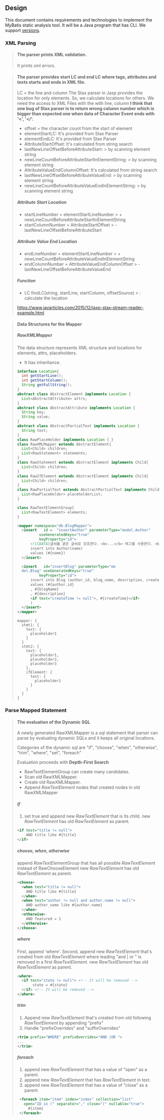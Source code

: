 ## Design

This document contains requirements and technologies
to implement the MyBatis static analysis tool.
It will be a Java program that has CLI.
We support [versions](Spec.md).

### XML Parsing

> #### The parser prints XML validation.
>
> It prints xml errors.

> #### The parser provides start LC and end LC where tags, attributes and texts starts and ends in XML file.
> LC = the line and column
> The Stax parser in Jaxp provides the location for only elements.
> So, we calculate locations for others. We need the access to XML Files with the with line, column
> **I think that one bug of Stax parser is to return wrong column number which is bigger than expected one 
> when data of Character Event ends with '<', '</'.**
> 
> - offset = the character count from the start of element
> - elementStartLC: It's provided from Stax Parser
> - elementEndLC: It's provided from Stax Parser
> - AttributeStartOffset: It's calculated from string search
> - lastNewLineOffsetBeforeAttributeStart:
    > by scanning element string
> - newLineCountBeforeAttributeStartInElementString:
    > by scanning element string
> - AttributeValueEndColumnOffset: It's calculated from string search
> - lastNewLineOffsetBeforeAttributeValueEnd:
    > by scanning element string
> - newLineCountBeforeAttributeValueEndInElementString:
    > by scanning element string
>
> ##### Attribute Start Location
>
>
> - startLineNumber = elementStartLineNumber
    > \+ newLineCountBeforeAttributeStartInElementString
> - startColumnNumber = AttributeStartOffset
    > \- lastNewLineOffsetBeforeAttributeStart
>
> ##### Attribute Value End Location
>
> - endLineNumber = elementStartLineNumber
    > \+ newLineCountBeforeAttributeValueEndInElementString
> - endColumnNumber = AttributeValueEndColumnOffset
    > \- lastNewLineOffsetBeforeAttributeValueEnd
>
> ##### Function
>
> - LC findLC(string, startLine, startColumn, offsetSource)
    > : calculate the location
>
>https://www.javarticles.com/2015/12/jaxp-stax-stream-reader-example.html

> #### Data Structures for the Mapper
>
> ##### RawXMLMapper
> The data structure represents XML structure and locations
> for elements, attrs, placeholders.
> - It has inheritance.
>
>
> ```java
> interface Location{
>   int getStartLine();
>   int getStartColumn();
>   String getFullString();
> }
> abstract class AbstractElement implements Location {
>   List<AbstractAttribute> attrs;
> } 
> abstract class AbstractAttribute implements Location { 
>   String key;
>   String value;
> } 
> abstract class AbstractPartialText implements Location {
>   String text;
> } 
> class RawPlaceHolder implements Location { } 
> class RawXMLMapper extends AbstractElement{
>   List<Child> children;
>   List<RawStatement> statements;
> }
> class RawStatement extends AbstractElement implements Child{
>   List<Child> children;
> }
> class RawIfElement extends AbstractElement implements Child{
>   List<Child> children;
> }
> class RawPartialText extends AbstractPartialText implements Child{
>   List<RawPlaceHolder> placeholderList;
> }
> ```
> ```java
> class RawTextElementGroup{
>   List<RawTextElement> elements;
> }
>```
>
> ```xml
> <mapper namespace="db.BlogMapper">
>   <insert   id =  "insertAuthor" parameterType="model.Author"
>           useGeneratedKeys="true"
>           keyProperty="id">
>       <![CDATA[글씨를 굵은 글씨로 강조한다. <b>...</b> 태그를 사용한다. <b> 대신 <strong>을 사용해도 된다.]]>
>       insert into Author(name)
>       values (#{name})
>   </insert>
>
>   <insert   id="insertBlog" parameterType="mo
>   del.Blog" useGeneratedKeys="true"
>           keyProperty="id">
>       insert into Blog (author_id, blog_name, description, create_time)
>       values (#{author.id}
>       , #{blogName}
>       , #{description}
>       <if text="createTime != null">, #{createTime}</if>
>       )
>   </insert>
> </mapper>
> ```
> ```
> mapper: {
>   stmt1: {
>     text: {
>       placeholder1
>     }
>   }
>   stmt2: {
>     text: {
>       placeholder1,
>       placeholder2,
>       placeholder3
>     },
>     ifElement: {
>       text: {
>         placeholder1
>       }
>     }
>   }
> }
> ```

### Parse Mapped Statement

> #### The evaluation of the Dynamic SQL 
>
>
> A newly generated RawXMLMapper is a sql statement that parser can parse
> by evaluating dynamic SQLs
> and it keeps all original locations.
> 
>
> Categories of the dynamic sql are
> "if", "choose", "when", "otherwise", "trim", "where", "set", "foreach"
>
> Evaluation proceeds with **Depth-First Search**
> - RawTextElementGroup can create many candidates.
> - Scan old RawXMLMapper.
> - Create old RawXMLMapper.
> - Append _RawTextElement_ nodes that created nodes in old RawXMLMapper
> 
> ##### if
> 1. set true and append new _RawTextElement_ that is its child. 
> new _RawTextElement_ has old _RawTextElement_ as parent.
> ```xml
> <if test="title != null">
>     AND title like #{title}
> </if>
> ```
> 
> ##### choose, when, otherwise
> append _RawTextElementGroup_ that has all possible _RawTextElement_ instead of RawChooseElement 
> new _RawTextElement_ has old _RawTextElement_ as parent.
> ```xml
> <choose>
>   <when test="title != null"> 
>     AND title like #{title}
>   </when>
>   <when test="author != null and author.name != null">
>     AND author_name like #{author.name}
>   </when>
>   <otherwise>
>     AND featured = 1
>   </otherwise>
> </choose>
> ``` 
> 
> 
> ##### where
> First, append 'where'.
> Second, append new _RawTextElement_ that's created from old _RawTextElement_ 
> where leading "and | or " is removed in a first _RawTextElement_.
> new _RawTextElement_ has old _RawTextElement_ as parent.
> ```xml
> <where>
>   <if test="state != null"> <!-- It will be removed --> 
>        state = #{state}
>   </if> <!-- It will be removed -->
> </where>
> ```
> ##### trim 
>
> 1. Append new _RawTextElement_ that's created from old following _RawTextElement_
> by appending "prefix" 
> 2. Handle "prefixOverrides" and "suffixOverrides"
> ```xml
> <trim prefix="WHERE" prefixOverrides="AND |OR ">
> ...
> </trim>
> ```
> ##### foreach
>
> 1.  append new _RawTextElement_ that has a value of "open" as a parent.
> 2.  append new _RawTextElement_ that has _RawTextElement_ in text.
> 3.  append new _RawTextElement_ that has a value of "close" as a parent.
> ```xml
>  <foreach item="item" index="index" collection="list"
>    open="ID in (" separator="," close=")" nullable="true">
>      #{item}
>  </foreach>
> ```

